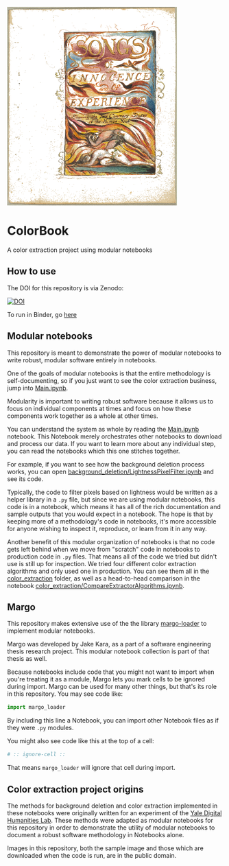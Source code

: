 ![Image](./out/sample/no_background/no_background-sample.jpg.png)

# ColorBook  

A color extraction project using modular notebooks

## How to use

The DOI for this repository is via Zenodo:

[![DOI](https://zenodo.org/badge/DOI/10.5281/zenodo.7709475.svg)](https://doi.org/10.5281/zenodo.7709475)

To run in Binder, go [here](https://mybinder.org/v2/zenodo/10.5281/zenodo.7709475/)

## Modular notebooks

This repository is meant to demonstrate the power of modular notebooks to write robust, modular software entirely in notebooks.  

One of the goals of modular notebooks is that the entire methodology is self-documenting, so if you just want to see the color extraction business, jump into [Main.ipynb](./Main.ipynb).

Modularity is important to writing robust software because it allows us to focus on individual components at times and focus on how these components work together as a whole at other times.  

You can understand the system as whole by reading the [Main.ipynb](./Main.ipynb) notebook. This Notebook merely orchestrates other notebooks to download and process our data. If you want to learn more about any individual step, you can read the notebooks which this one stitches together.

For example, if you want to see how the background deletion process works, you can open [background_deletion/LightnessPixelFilter.ipynb](background_deletion/LightnessPixelFilter.ipynb) and see its code.  

Typically, the code to filter pixels based on lightness would be written as a helper library in a `.py` file, but since we are using modular notebooks, this code is in a notebook, which means it has all of the rich documentation and sample outputs that you would expect in a notebook. The hope is that by keeping more of a methodology's code in notebooks, it's more accessible for anyone wishing to inspect it, reproduce, or learn from it in any way.

Another benefit of this modular organization of notebooks is that no code gets left behind when we move from "scratch" code in notebooks to production code in `.py` files. That means all of the code we tried but didn't use is still up for inspection. We tried four different color extraction algorithms and only used one in production. You can see them all in the [color_extraction](./color_extraction) folder, as well as a head-to-head comparison in the notebook [color_extraction/CompareExtractorAlgorithms.ipynb](color_extraction/CompareExtractorAlgorithms.ipynb).

## Margo

This repository makes extensive use of the the library [margo-loader](https://github.com/margo-notebooks/margo-loader-py) to implement modular notebooks.  

Margo was developed by Jake Kara, as a part of a software engineering thesis research project. This modular notebook collection is part of that thesis as well.  

Because notebooks include code that you might not want to import when you're treating it as a module, Margo lets you mark cells to be ignored during import. Margo can be used for many other things, but that's its role in this repository. You may see code like:

```python
import margo_loader
```

By including this line a Notebook, you can import other Notebook files as if they were `.py` modules.

You might also see code like this at the top of a cell:

```python
# :: ignore-cell ::
```

That means `margo_loader` will ignore that cell during import.

## Color extraction project origins  

The methods for background deletion and color extraction implemented in these notebooks were originally written for an experiment of the [Yale Digital Humanities Lab](https://dhlab.yale.edu/). These methods were adapted as modular notebooks for this repository in order to demonstrate the utility of modular notebooks to document a robust software methodology in Notebooks alone.  

Images in this repository, both the sample image and those which are downloaded when the code is run, are in the public domain.  
